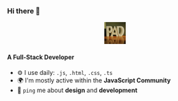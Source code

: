 ### Hi there 👋

<div style="text-align: center;">
  <img src="./pad.jpg" alt="Logo" style="width: 10%;">
</div>

#### A Full-Stack Developer

- ⚙️ I use daily: `.js`, `.html`, `.css`, `.ts`
- 🌍 I'm mostly active within the **JavaScript Community**
- 💬 `ping` me about **design** and **development**